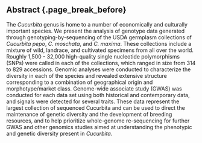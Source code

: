 ## Abstract {.page_break_before}
The *Cucurbita* genus is home to a number of economically and culturally important species. 
We present the analysis of genotype data generated through genotyping-by-sequencing of the USDA germplasm collections of *Cucurbita pepo*, *C. moschata*, and *C. maxima*. 
These collections include a mixture of wild, landrace, and cultivated specimens from all over the world. 
Roughly 1,500 - 32,000 high-quality single nucleotide polymorphisms (SNPs) were called in each of the collections, which ranged in size from 314 to 829 accessions. 
Genomic analyses were conducted to characterize the diversity in each of the species and revealed extensive structure corresponding to a combination of geographical origin and morphotype/market class. 
Genome-wide associate study (GWAS) was conducted for each data set using both historical and contemporary data, and signals were detected for several traits.
These data represent the largest collection of sequenced Cucurbita and can be used to direct the maintenance of genetic diversity and the development of breeding resources, and to help prioritize whole-genome re-sequencing for further GWAS and other genomics studies aimed at understanding the phenotypic and genetic diversity present in *Cucurbita*.
